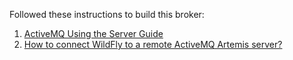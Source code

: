 Followed these instructions to build this broker:
1. [ActiveMQ Using the Server Guide](https://activemq.apache.org/components/artemis/documentation/latest/using-server.html)
2. [How to connect WildFly to a remote ActiveMQ Artemis server?](http://www.mastertheboss.com/jbossas/jboss-jms/how-to-connect-wildfly-to-a-remote-activemq-artemis-server/)